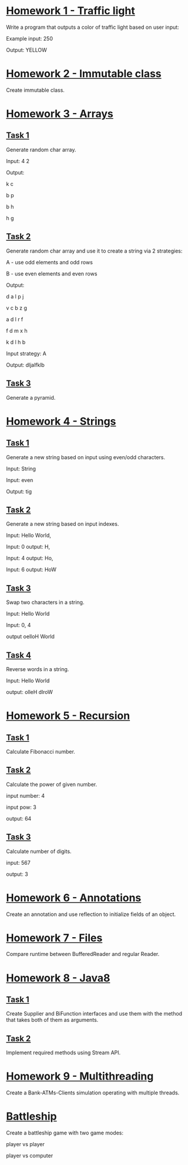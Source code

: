 [Homework 1 - Traffic light][1]
======
Write a program that outputs a color of traffic light based on user input:

Example input: 250

Output: YELLOW 

[Homework 2 - Immutable class][2]
======
Create immutable class.

[Homework 3 - Arrays][3]
======

[Task 1][3.1]
------

Generate random char array.

Input: 4 2

Output:

k c
 
b p
 
b h 

h g 



[Task 2][3.2]
------

Generate random char array and use it to create a string via 2 strategies:

A - use odd elements and odd rows

B - use even elements and even rows

Output: 

d a l p j 

v c b z g 

a d l r f 

f d m x h 

k d l h b 

Input strategy: A

Output: dljalfklb

[Task 3][3.3]
------

Generate a pyramid.

[Homework 4 - Strings][4]
======

[Task 1][4.1]
------

Generate a new string based on input using even/odd characters.

Input: String        

Input: even       
 
Output: tig

[Task 2][4.2]
------

Generate a new string based on input indexes.

Input: Hello World,     

Input: 0  output: H, 

Input: 4  output: Ho, 

Input: 6 output: HoW


[Task 3][4.3]
------

Swap two characters in a string.

Input: Hello World

Input: 0, 4

output oelloH World

[Task 4][4.4]
------

Reverse words in a string.

Input: Hello World

output: olleH dlroW

[Homework 5 - Recursion][5]
======

[Task 1][5.1]
------

Calculate Fibonacci number.

[Task 2][5.2]
------

Calculate the power of given number.

input number: 4

input pow: 3

output: 64

[Task 3][5.3]
------

Calculate number of digits.

input: 567

output: 3

[Homework 6 - Annotations][6]
======

Create an annotation and use reflection to initialize fields of an object.

[Homework 7 - Files][7]
======

Compare runtime between BufferedReader and regular Reader.

[Homework 8 - Java8][8]
======

[Task 1][8.1]
------

Create Supplier and BiFunction interfaces and use them with the method that takes both of them as arguments.

[Task 2][8.2]
------

Implement required methods using Stream API.

[Homework 9 - Multithreading][9]
======

Create a Bank-ATMs-Clients simulation operating with multiple threads.

[Battleship][10]
======

Create a battleship game with two game modes: 

player vs player

player vs computer


[1]: https://github.com/VLDRospuskov/epamejc2020/tree/Mikhail_Iniakin/com.epamejc.lessons/src/main/homeworks/java/homework1
[2]: https://github.com/VLDRospuskov/epamejc2020/tree/Mikhail_Iniakin/com.epamejc.lessons/src/main/homeworks/java/homework2
[3]: https://github.com/VLDRospuskov/epamejc2020/tree/Mikhail_Iniakin/com.epamejc.lessons/src/main/homeworks/java/homework3/arrays
[3.1]: https://github.com/VLDRospuskov/epamejc2020/tree/Mikhail_Iniakin/com.epamejc.lessons/src/main/homeworks/java/homework3/arrays/task1
[3.2]: https://github.com/VLDRospuskov/epamejc2020/tree/Mikhail_Iniakin/com.epamejc.lessons/src/main/homeworks/java/homework3/arrays/task2
[3.3]: https://github.com/VLDRospuskov/epamejc2020/tree/Mikhail_Iniakin/com.epamejc.lessons/src/main/homeworks/java/homework3/arrays/task3
[4]: https://github.com/VLDRospuskov/epamejc2020/tree/Mikhail_Iniakin/com.epamejc.lessons/src/main/homeworks/java/homework4/strings
[4.1]: https://github.com/VLDRospuskov/epamejc2020/tree/Mikhail_Iniakin/com.epamejc.lessons/src/main/homeworks/java/homework4/strings/task1
[4.2]: https://github.com/VLDRospuskov/epamejc2020/tree/Mikhail_Iniakin/com.epamejc.lessons/src/main/homeworks/java/homework4/strings/task2
[4.3]: https://github.com/VLDRospuskov/epamejc2020/tree/Mikhail_Iniakin/com.epamejc.lessons/src/main/homeworks/java/homework4/strings/task3
[4.4]: https://github.com/VLDRospuskov/epamejc2020/tree/Mikhail_Iniakin/com.epamejc.lessons/src/main/homeworks/java/homework4/strings/task4
[5]: https://github.com/VLDRospuskov/epamejc2020/tree/Mikhail_Iniakin/com.epamejc.lessons/src/main/homeworks/java/homework5/recursion
[5.1]: https://github.com/VLDRospuskov/epamejc2020/tree/Mikhail_Iniakin/com.epamejc.lessons/src/main/homeworks/java/homework5/recursion/task1
[5.2]: https://github.com/VLDRospuskov/epamejc2020/tree/Mikhail_Iniakin/com.epamejc.lessons/src/main/homeworks/java/homework5/recursion/task2
[5.3]: https://github.com/VLDRospuskov/epamejc2020/tree/Mikhail_Iniakin/com.epamejc.lessons/src/main/homeworks/java/homework5/recursion/task3
[6]: https://github.com/VLDRospuskov/epamejc2020/tree/Mikhail_Iniakin/com.epamejc.lessons/src/main/homeworks/java/homework6
[7]: https://github.com/VLDRospuskov/epamejc2020/tree/Mikhail_Iniakin/com.epamejc.lessons/src/main/homeworks/java/homework7
[8]: https://github.com/VLDRospuskov/epamejc2020/tree/Mikhail_Iniakin/com.epamejc.lessons/src/main/homeworks/java/homework8
[8.1]: https://github.com/VLDRospuskov/epamejc2020/tree/Mikhail_Iniakin/com.epamejc.lessons/src/main/homeworks/java/homework8/myFunctional
[8.2]: https://github.com/VLDRospuskov/epamejc2020/tree/Mikhail_Iniakin/com.epamejc.lessons/src/main/homeworks/java/homework8/streamOperations
[9]: https://github.com/VLDRospuskov/epamejc2020/tree/Mikhail_Iniakin/com.epamejc.lessons/src/main/homeworks/java/homework9
[10]: https://github.com/VLDRospuskov/epamejc2020/tree/Mikhail_Iniakin/com.epamejc.lessons/src/main/homeworks/java/seabattle
